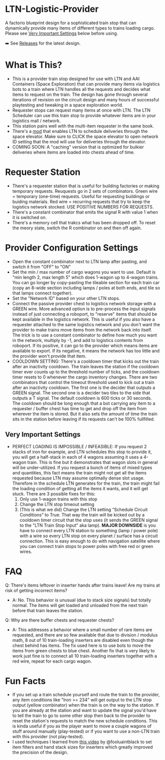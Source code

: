 # LTN-Logistic-Provider
A factorio blueprint design for a sophisticated train stop that can dynamically provide many items of different types to trains loading cargo. Please see [Very Important Settings](#very-important-settings) below before using.

➡️ See [Releases](https://github.com/xane256/LTN-Logistic-Provider/releases) for the latest design.

# What is This?
- This is a provider train stop designed for use with LTN and AAI Containers (Space Exploration) that can provide many items via logistics bots to a train where LTN handles all the requests and decides what items to request on the train. The design has gone through several iterations of revision on the circuit design and many hours of successful playtesting and tweaking in a space exploration world.
- Requester stops can request many items at once with LTN. The LTN Scheduler can use this train stop to provide whatever items are in your logistics mall / network.
- This station pairs well with the multi-item requester in the same book.
- There's a [mod](https://mods.factorio.com/mod/se-ltn-glue) that enables LTN to schedule deliveries through the space elevator. Make sure to CLICK the space elevator to open network ID setting that the mod will use for deliveries through the elevator.
- COMING SOON: A "caching" version that is optimized for bulkier deliveries where items are loaded into chests ahead of time.

# Requester Station
- There's a requester station that is useful for building factories or making temporary requests. Reuquests go in 2 sets of combinators. Green wire = temporary (one-time) requests. Useful for requesting buildings or buiding materials. Red wire = recurring requests that try to keep the logistics network stocked. USE POSITIVE NUMBERS FOR REQUESTS.
- There's a constant combinator that emits the signal R with value 1 when it is switched on.
- There's a memory cell that trakcs what has been dropped off. To reset the meory state, switch the R combinator on and then off again.

# Provider Configuration Settings
- Open the constant combinator next to LTN lamp after pasting, and switch it from "OFF" to "ON"
- Set the min / max number of cargo wagons you want to use. Default is "min length 2, max length 5" which does 1-wagon up to 4-wagon trains. You can go longer by copy-pasting the tileable section for each train car (copy an 8-wide section including lamps / poles at both ends, and tile so that lamps connect together).
- Set the "Network ID" based on your other LTN stops.
- Connect the passive provider chest to logistics network storage with a GREEN wire. More advanced option is to pre-process the input signals instead of just connecting a roboport, to "reserve" items that should be kept available in the logistics network. This is useful if you also have a requester attached to the same logistics network and you don't want the provider to make trains move items from the network back into itself. The trick is to use a constant combinator to define how much you want in the network, multiply by -1, and add to logistics contents from roboport. If its positive, it can go to the provider which means items are available to export. If its negative, it means the network has too little and the provider won't provide that item. 
- COOLDOWN SETTING: There's a cooldown timer that kicks out the train after an inactivity cooldown. The train leaves the station if the cooldown timer ever counts up to the threshold number of ticks, and the cooldown timer resets to 0 whenever the cargo inventory changes. There are two combinators that control the timeout threshold used to kick out a train after an inactivity cooldown. The first one is the decider that outputs a GREEN signal. The second one is a decider two tiles to the side that outputs a T signal. The default cooldown is 600 ticks or 30 seconds. The cooldown should be long enough that a bot carrying any item to a requester / buffer chest has time to get and drop off the item from wherever the item is stored. But it also sets the amount of time the train sits in the station before leaving if its requests can't be 100% fullfilled.


## Very Important Settings
- PERFECT LOADING IS IMPOSSIBLE / INFEASIBLE: If you request 2 stacks of iron for example, and LTN schedules this stop to provide it, you will get a half-stack in each of 4 wagons assuming it uses a 4-wagon train. This is fine but it demonstrates that wagon slots in general will be under-utilized. If you request a bunch of items of mixed types and quantities, this fact means the train might not get all the items requested because LTN may assume optimally dense slot usage. Therefore in the schedule LTN generates for the train, the train might fail the loading condition of getting all the items it wants, and it will get stuck. There are 3 possible fixes for this:
  1. Only use 1-wagon trains with this stop
  2. Change the LTN stop timeout setting
  3. (This is what we did) Change the LTN setting “Schedule Circuit Conditions” to True. That way the train will be kicked out by a cooldown timer circuit that the stop uses (it sends the GREEN signal to the "LTN Train Stop Input" aka lamp). **MAJOR DOWNSIDE** is you have to connect every LTN station to something (lamp / power pole) with a wire so every LTN stop on every planet / surface has a circuit connection. This is easy enough to do with navigation satellite where you can connect train stops to power poles with free red or green wires.


# FAQ
Q: There's items leftover in inserter hands after trains leave! Are my trains at risk of getting incorrect items?
- A: No. This behavior is unusual (due to stack size signals) but totally normal. The items will get loaded and unloaded from the next train before that train leaves the station.


Q: Why are there buffer chests and requester chests?
- A: This addresses a behavior where a small number of rare items are requested, and there are so few available that due to division / modulus math, 8 out of 10 train-loading inserters are disabled even though the chest behind has items. The fix used here is to use bots to move the items from green chests to blue chest. Another fix that is very likely to work just fine is to connect all 10 train-loading inserters together with a red wire, repeat for each cargo wagon.

# Fun Facts
- If you set up a train schedule yourself and route the train to the provider, any item conditions like "Iron >= 234" will get output to the LTN stop output (yellow combinator) when the train is on the way to the station. If you are already at the station and want to update the signal you'd have to tell the train to go to some other stop then back to the provider to reset the station's requests to match the new schedule conditions. This is kinda useful if you as the player want to move a couple wagons of stuff around manually (play-tested) or if you want to use a non-LTN train with this provider (not play-tested).
- I used techniques I learned from [this video](https://youtu.be/anbbAq--ewU) by @fooluaintblack to set item filters and hand stack sizes for inserters which greatly improved the precision of the design.


